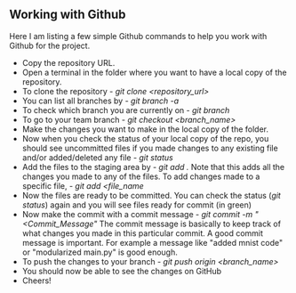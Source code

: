 ## Working with Github

Here I am listing a few simple Github commands to help you work with Github for the project.

* Copy the repository URL.
* Open a terminal in the folder where you want to have a local copy of the repository.
* To clone the repository - *git clone <repository_url>*
* You can list all branches by - *git branch -a*
* To check which branch you are currently on - *git branch*
* To go to your team branch - *git checkout <branch_name>*
* Make the changes you want to make in the local copy of the folder.
* Now when you check the status of your local copy of the repo, you should see uncommitted files if you made changes to any existing file and/or added/deleted any file - *git status*
* Add the files to the staging area by - *git add .* Note that this adds all the changes you made to any of the files. To add changes made to a specific file, - *git add <file_name*
* Now the files are ready to be committed. You can check the status (*git status*) again and you will see files ready for commit (in green)
* Now make the commit with a commit message - *git commit -m "<Commit_Message"* The commit message is basically to keep track of what changes you made in this particular commit. A good commit message is important. For example a message like "added mnist code" or "modularized main.py" is good enough.
* To push the changes to your branch - *git push origin <branch_name>*
* You should now be able to see the changes on GitHub
* Cheers!
